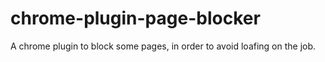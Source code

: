 # chrome-plugin-page-blocker
A chrome plugin to block some pages, in order to avoid loafing on the job.
